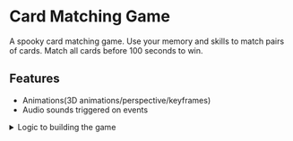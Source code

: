 # Card Matching Game
A spooky card matching game. Use your memory and skills to match pairs of cards. Match all cards before 100 seconds to win. 


## Features 
- Animations(3D animations/perspective/keyframes)
- Audio sounds triggered on events

<details>
	<summary>Logic to building the game</summary>
	HTML
    <ul>
        <li>Create the title header.</li>
        <li>Create a game container.</li>
        <li>Create the time and flip counter. Give IDs to allow JS to make them dynamic.</li>
        <li>Create 16 cards.</li>
        <li>Inside each card element, make front and back children.</li>
    </ul>
    CSS
    <ul>
        <li>Apply radial-gradient to the background.</li>
        <li>Apply styling to the title and counters.</li>
        <li>Use grid layout to create a 4 column grid.</li>
        <li>Style the front and back of the cards.</li>
        <li>Create CSS animations for cards</li>
        <li>Initial state of front card is rotatedX 180 to make it backfacing</li>
        <li>Initial state of back card is in view.</li>
        <li>Create special classes to be injected by javascript to flip the cards.</li>
        <li>Create gamestart, gameover, victory overlays for the lifecycle of the game.</li>
    </ul>
    JavaScript
    <ul>
        <li>Create Audio Controller class with methods to start and stop sounds</li>
        <li></li>
        <li></li>
        <li></li>
        <li></li>
        <li></li>
    </ul>
</details>		    